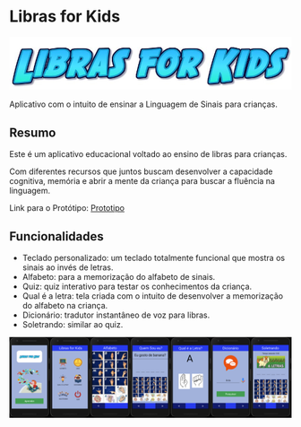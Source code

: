 # Libras for Kids

![logo](/Images/logoLibras4Kids.jpeg)

Aplicativo com o intuito de ensinar a Linguagem de Sinais para crianças.

## Resumo

Este é um aplicativo educacional voltado ao ensino de libras para crianças. 

Com diferentes recursos que juntos buscam desenvolver a capacidade cognitiva, memória e abrir a mente da criança para buscar a fluência na linguagem.

Link para o Protótipo: [Prototipo](https://www.figma.com/proto/aejS7H13JXBuSughWpNfJY/Telas-aplicativo?node-id=31%3A17&viewport=586%2C238%2C0.33709174394607544&scaling=scale-down)

## Funcionalidades
* Teclado personalizado: um teclado totalmente funcional que mostra os sinais ao invés de letras.
* Alfabeto: para a memorização do alfabeto de sinais.
* Quiz: quiz interativo para testar os conhecimentos da criança. 
* Qual é a letra: tela criada com o intuito de desenvolver a memorização do alfabeto na criança. 
* Dicionário: tradutor instantâneo de voz para libras. 
* Soletrando: similar ao quiz.

![telas](/Images/Telas.png)